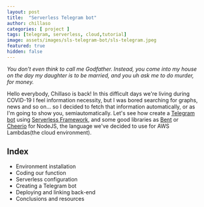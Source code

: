 ```yaml
---
layout: post
title:  "Serverless Telegram bot"
author: chillaso
categories: [ project ]
tags: [telegram, serverless, cloud,tutorial]
image: assets/images/sls-telegram-bot/sls-telegram.jpeg
featured: true
hidden: false
---
```


*You don't even think to call me Godfather. Instead, you come into my house on the day my daughter is to be married, and you uh ask me to do murder, for money.*

Hello everybody, Chillaso is back! In this difficult days we're living during COVID-19 I feel information necessity, but I was bored searching for graphs, news and so on... so I decided to fetch that information automatically, or as I'm going to show you, semiautomatically. Let's see how create a [Telegram bot](https://telegram.org/blog/bot-revolution) using [Serverless Framework](https://github.com/mikeal/bent), and some good libraries as [Bent](https://github.com/mikeal/bent) or [Cheerio](https://cheerio.js.org/) for NodeJS, the language we've decided to use for AWS Lambdas(the cloud environment).

## Index
* Environment installation
* Coding our function
* Serverless configuration
* Creating a Telegram bot
* Deploying and linking back-end
* Conclusions and resources
